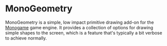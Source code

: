 # MonoGeometry
MonoGeometry is a simple, low impact primitive drawing add-on for the [Monogame](https://monogame.net/) game engine. It provides a collection of options for drawing simple shapes to the screen, which is a feature that's typically a bit verbose to achieve normally.
